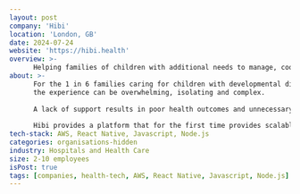 ```yaml
---
layout: post
company: 'Hibi'
location: 'London, GB'
date: 2024-07-24
website: 'https://hibi.health'
overview: >-
      Helping families of children with additional needs to manage, coordinate & navigate care.
about: >-
      For the 1 in 6 families caring for children with developmental differences & health conditions, 
      the experience can be overwhelming, isolating and complex. 
      
      A lack of support results in poor health outcomes and unnecessary costs to the health, care & education systems. 
      
      Hibi provides a platform that for the first time provides scalable support to manage, coordinate and navigate care.
tech-stack: AWS, React Native, Javascript, Node.js
categories: organisations-hidden
industry: Hospitals and Health Care
size: 2-10 employees
isPost: true
tags: [companies, health-tech, AWS, React Native, Javascript, Node.js]
---
```


